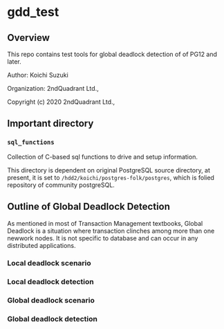 # gdd_test

## Overview

This repo contains test tools for global deadlock detection of of PG12 and later.

Author: Koichi Suzuki

Organization: 2ndQuadrant Ltd.,

Copyright (c) 2020 2ndQuadrant Ltd.,

## Important directory

### `sql_functions`

Collection of C-based sql functions to drive and setup information.

This directory is dependent on original PostgreSQL source directory, at present, it is set to
`/hdd2/koichi/postgres-folk/postgres`, which is folied repository of community postgreSQL.

## Outline of Global Deadlock Detection

As mentioned in most of Transaction Management textbooks, Global Deadlock is a situation where transaction
clinches among more than one newwork nodes.   It is not specific to database and can occur in any distributed
applications.

### Local deadlock scenario

### Local deadlock detection

### Global deadlock scenario

### Global deadlock detection
